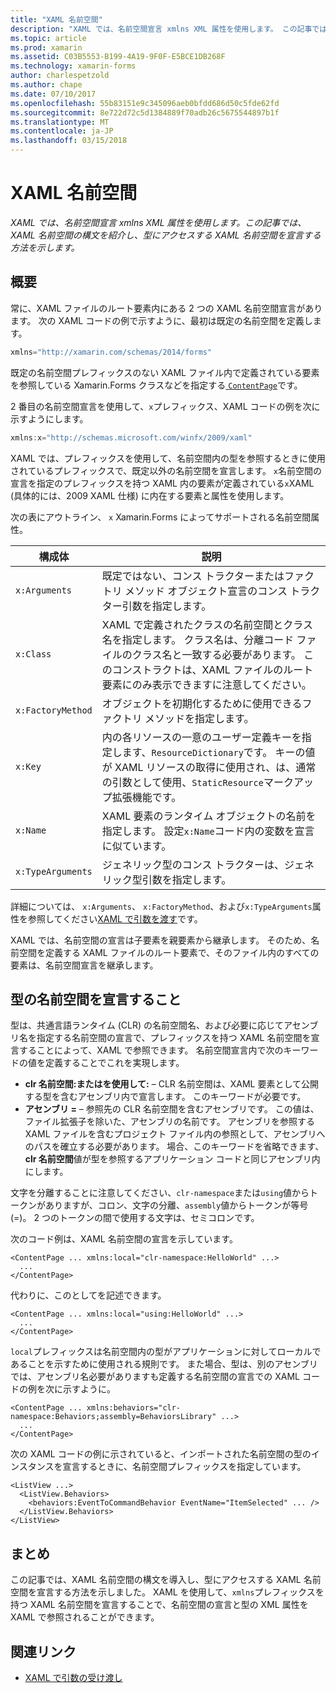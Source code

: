 ```yaml
---
title: "XAML 名前空間"
description: "XAML では、名前空間宣言 xmlns XML 属性を使用します。 この記事では、XAML 名前空間の構文を紹介し、型にアクセスする XAML 名前空間を宣言する方法を示します。"
ms.topic: article
ms.prod: xamarin
ms.assetid: C03B5553-B199-4A19-9F0F-E5BCE1DB268F
ms.technology: xamarin-forms
author: charlespetzold
ms.author: chape
ms.date: 07/10/2017
ms.openlocfilehash: 55b83151e9c345096aeb0bfdd686d50c5fde62fd
ms.sourcegitcommit: 8e722d72c5d1384889f70adb26c5675544897b1f
ms.translationtype: MT
ms.contentlocale: ja-JP
ms.lasthandoff: 03/15/2018
---
```

# <a name="xaml-namespaces"></a>XAML 名前空間

_XAML では、名前空間宣言 xmlns XML 属性を使用します。この記事では、XAML 名前空間の構文を紹介し、型にアクセスする XAML 名前空間を宣言する方法を示します。_

## <a name="overview"></a>概要

常に、XAML ファイルのルート要素内にある 2 つの XAML 名前空間宣言があります。 次の XAML コードの例で示すように、最初は既定の名前空間を定義します。

```csharp
xmlns="http://xamarin.com/schemas/2014/forms"
```

既定の名前空間プレフィックスのない XAML ファイル内で定義されている要素を参照している Xamarin.Forms クラスなどを指定する[ `ContentPage`](https://developer.xamarin.com/api/type/Xamarin.Forms.ContentPage/)です。

2 番目の名前空間宣言を使用して、`x`プレフィックス、XAML コードの例を次に示すようにします。

```csharp
xmlns:x="http://schemas.microsoft.com/winfx/2009/xaml"
```

XAML では、プレフィックスを使用して、名前空間内の型を参照するときに使用されているプレフィックスで、既定以外の名前空間を宣言します。 `x`名前空間の宣言を指定のプレフィックスを持つ XAML 内の要素が定義されている`x`XAML (具体的には、2009 XAML 仕様) に内在する要素と属性を使用します。

次の表にアウトライン、 `x` Xamarin.Forms によってサポートされる名前空間属性。

|構成体|説明|
|--- |--- |
|`x:Arguments`|既定ではない、コンス トラクターまたはファクトリ メソッド オブジェクト宣言のコンス トラクター引数を指定します。|
|`x:Class`|XAML で定義されたクラスの名前空間とクラス名を指定します。 クラス名は、分離コード ファイルのクラス名と一致する必要があります。 このコンストラクトは、XAML ファイルのルート要素にのみ表示できますに注意してください。|
|`x:FactoryMethod`|オブジェクトを初期化するために使用できるファクトリ メソッドを指定します。|
|`x:Key`|内の各リソースの一意のユーザー定義キーを指定します、`ResourceDictionary`です。 キーの値が XAML リソースの取得に使用され、は、通常の引数として使用、`StaticResource`マークアップ拡張機能です。|
|`x:Name`|XAML 要素のランタイム オブジェクトの名前を指定します。 設定`x:Name`コード内の変数を宣言に似ています。|
|`x:TypeArguments`|ジェネリック型のコンス トラクターは、ジェネリック型引数を指定します。|

詳細については、 `x:Arguments`、 `x:FactoryMethod`、および`x:TypeArguments`属性を参照してください[XAML で引数を渡す](~/xamarin-forms/xaml/passing-arguments.md)です。

XAML では、名前空間の宣言は子要素を親要素から継承します。 そのため、名前空間を定義する XAML ファイルのルート要素で、そのファイル内のすべての要素は、名前空間宣言を継承します。

## <a name="declaring-namespaces-for-types"></a>型の名前空間を宣言すること

型は、共通言語ランタイム (CLR) の名前空間名、および必要に応じてアセンブリ名を指定する名前空間の宣言で、プレフィックスを持つ XAML 名前空間を宣言することによって、XAML で参照できます。 名前空間宣言内で次のキーワードの値を定義することでこれを実現します。

- **clr 名前空間:**または**を使用して:** – CLR 名前空間は、XAML 要素として公開する型を含むアセンブリ内で宣言します。 このキーワードが必要です。
- **アセンブリ =** – 参照先の CLR 名前空間を含むアセンブリです。 この値は、ファイル拡張子を除いた、アセンブリの名前です。 アセンブリを参照する XAML ファイルを含むプロジェクト ファイル内の参照として、アセンブリへのパスを確立する必要があります。 場合、このキーワードを省略できます、 **clr 名前空間**値が型を参照するアプリケーション コードと同じアセンブリ内にします。

文字を分離することに注意してください、`clr-namespace`または`using`値からトークンがありますが、コロン、文字の分離、`assembly`値からトークンが等号 (=)。 2 つのトークンの間で使用する文字は、セミコロンです。

次のコード例は、XAML 名前空間の宣言を示しています。

```xaml
<ContentPage ... xmlns:local="clr-namespace:HelloWorld" ...>
  ...
</ContentPage>
```

代わりに、このとしてを記述できます。

```xaml
<ContentPage ... xmlns:local="using:HelloWorld" ...>
  ...
</ContentPage>
```

`local`プレフィックスは名前空間内の型がアプリケーションに対してローカルであることを示すために使用される規則です。 また場合、型は、別のアセンブリでは、アセンブリ名必要がありますも定義する名前空間の宣言での XAML コードの例を次に示すように。

```xaml
<ContentPage ... xmlns:behaviors="clr-namespace:Behaviors;assembly=BehaviorsLibrary" ...>
  ...
</ContentPage>
```

次の XAML コードの例に示されていると、インポートされた名前空間の型のインスタンスを宣言するときに、名前空間プレフィックスを指定しています。

```xaml
<ListView ...>
  <ListView.Behaviors>
    <behaviors:EventToCommandBehavior EventName="ItemSelected" ... />
  </ListView.Behaviors>
</ListView>
```

## <a name="summary"></a>まとめ

この記事では、XAML 名前空間の構文を導入し、型にアクセスする XAML 名前空間を宣言する方法を示しました。 XAML を使用して、`xmlns`プレフィックスを持つ XAML 名前空間を宣言することで、名前空間の宣言と型の XML 属性を XAML で参照されることができます。


## <a name="related-links"></a>関連リンク

- [XAML で引数の受け渡し](~/xamarin-forms/xaml/passing-arguments.md)
